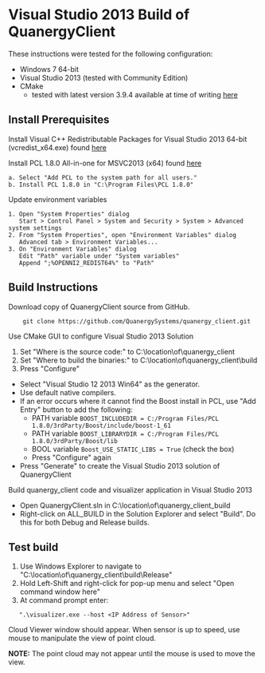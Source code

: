 # Visual Studio 2013 Build of QuanergyClient

These instructions were tested for the following configuration:

* Windows 7 64-bit
* Visual Studio 2013 (tested with Community Edition)
* CMake
  - tested with latest version 3.9.4 available at time of writing [here](https://cmake.org/files/v3.9/cmake-3.9.4-win64-x64.msi)

## Install Prerequisites

Install Visual C++ Redistributable Packages for Visual Studio 2013 64-bit (vcredist_x64.exe) found [here](https://www.microsoft.com/en-us/download/details.aspx?id=40784)

Install PCL 1.8.0 All-in-one for MSVC2013 (x64) found [here](http://unanancyowen.com/?p=1255&lang=en)

```
a. Select "Add PCL to the system path for all users."
b. Install PCL 1.8.0 in "C:\Program Files\PCL 1.8.0" 
```

Update environment variables

```
1. Open "System Properties" dialog
   Start > Control Panel > System and Security > System > Advanced system settings
2. From "System Properties", open "Environment Variables" dialog
   Advanced tab > Environment Variables...
3. On "Environment Variables" dialog
   Edit "Path" variable under "System variables"
   Append ";%OPENNI2_REDIST64%" to "Path"
```

## Build Instructions

Download copy of QuanergyClient source from GitHub.

```
    git clone https://github.com/QuanergySystems/quanergy_client.git
```
Use CMake GUI to configure Visual Studio 2013 Solution

1. Set "Where is the source code:" to C:\location\of\quanergy_client
2. Set "Where to build the binaries:" to C:\location\of\quanergy_client\build
3. Press "Configure" 
  * Select "Visual Studio 12 2013 Win64" as the generator.
  * Use default native compilers.
  * If an error occurs where it cannot find the Boost install in PCL, use "Add Entry" button to add the following:
    - PATH variable `BOOST_INCLUDEDIR = C:/Program Files/PCL 1.8.0/3rdParty/Boost/include/boost-1_61`
    - PATH variable `BOOST_LIBRARYDIR = C:/Program Files/PCL 1.8.0/3rdParty/Boost/lib`
    - BOOL variable `Boost_USE_STATIC_LIBS = True` (check the box)
    - Press "Configure" again
  * Press "Generate" to create the Visual Studio 2013 solution of QuanergyClient

Build quanergy_client code and visualizer application in Visual Studio 2013

* Open QuanergyClient.sln in C:\location\of\quanergy_client_build
* Right-click on ALL_BUILD in the Solution Explorer and select "Build".  Do this for both Debug and Release builds.

## Test build

1. Use Windows Explorer to navigate to "C:\location\of\quanergy_client\build\Release"
2. Hold Left-Shift and right-click for pop-up menu and select "Open command window here"
3. At command prompt enter:

```
   ".\visualizer.exe --host <IP Address of Sensor>"
```

Cloud Viewer window should appear.  When sensor is up to speed, use mouse to manipulate the view of point cloud.

**NOTE:** The point cloud may not appear until the mouse is used to move the view.

